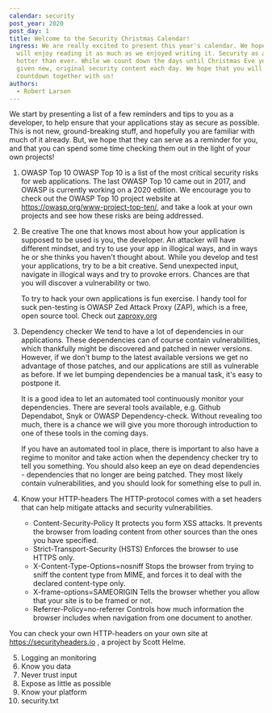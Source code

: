 ```yaml
---
calendar: security
post_year: 2020
post_day: 1
title: Welcome to the Security Christmas Calendar!
ingress: We are really excited to present this year's calendar. We hope that you
  will enjoy reading it as much as we enjoyed writing it. Security as a topic is
  hotter than ever. While we count down the days until Christmas Eve you will be
  given new, original security content each day. We hope that you will enjoy the
  countdown together with us!
authors:
  - Robert Larsen
---
```

We start by presenting a list of a few reminders and tips to you as a developer, to help ensure that your applications stay as secure as possible. This is not new, ground-breaking stuff, and hopefully you are familiar with much of it already. But, we hope that they can serve as a reminder for you, and that you can spend some time checking them out in the light of your own projects!

1. OWASP Top 10
   OWASP Top 10 is a list of the most critical security risks for web applications. The last OWASP Top 10 came out in 2017, and OWASP is currently working on a 2020 edition. We encourage you to check out the OWASP Top 10 project website at <https://owasp.org/www-project-top-ten/>, and take a look at your own projects and see how these risks are being addressed. 
2. Be creative
   The one that knows most about how your application is supposed to be used is you, the developer. An attacker will have different mindset, and try to use your app in illogical ways, and in ways he or she thinks you haven't thought about. While you develop and test your applications, try to be a bit creative. Send unexpected input, navigate in illogical ways and try to provoke errors. Chances are that you will discover a vulnerability or two.

   To try to hack your own applications is fun exercise. I handy tool for suck pen-testing is OWASP Zed Attack Proxy (ZAP), which is a free, open source tool. Check out [zaproxy.org](zaproxy.org)
3. Dependency checker
   We tend to have a lot of dependencies in our applications. These dependencies can of course contain vulnerabilities, which thankfully might be discovered and patched in newer versions. However, if we don't bump to the latest available versions we get no advantage of those patches, and our applications are still as vulnerable as before. If we let bumping dependencies be a manual task, it's easy to postpone it.

   It is a good idea to let an automated tool continuously monitor your dependencies. There are several tools available, e.g. Github Dependabot, Snyk or OWASP Dependency-check. Without revealing too much, there is a chance we will give you more thorough introduction to one of these tools in the coming days.

   If you have an automated tool in place, there is important to also have a regime to monitor and take action when the dependency checker try to tell you something. You should also keep an eye on dead dependencies - dependencies that no longer are being patched. They most likely contain vulnerabilities, and you should look for something else to pull in.
4. Know your HTTP-headers
   The HTTP-protocol comes with a set headers that can help mitigate attacks and security vulnerabilities.

   * Content-Security-Policy
     It protects you form XSS attacks. It prevents the browser from loading content from other sources than the ones you have specified. 
   * Strict-Transport-Security (HSTS)
     Enforces the browser to use HTTPS only.
   * X-Content-Type-Options=nosniff
     Stops the browser from trying to sniff the content type from MIME, and forces it to deal with the declared content-type only.
   * X-frame-options=SAMEORIGIN
     Tells the browser whether you allow that your site is to be framed or not.
   * Referrer-Policy=no-referrer
     Controls how much information the browser includes when navigation from one document to another.

You can check your own HTTP-headers on your own site at <https://securityheaders.io> , a project by Scott Helme. 

5. Logging an monitoring
6. Know you data
7. Never trust input
8. Expose as little as possible
9. Know your platform
10. security.txt